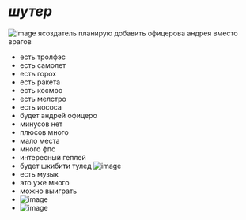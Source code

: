 # ___шутер___
![image](https://github.com/user-attachments/assets/cea27a27-3f45-44bd-99e3-113dbeb91255)
 ясоздатель планирую добавить офицерова андрея вместо врагов
- есть тролфэс
- есть самолет
- есть горох
- есть ракета
- есть космос
- есть мелстро
- есть иососа
- будет андрей офицеро
- минусов нет
- плюсов много
- мало места
- много фпс
- интересный геплей
- будет шкибити тулед
![image](https://github.com/user-attachments/assets/bfc738f1-c5ec-422d-90a2-f09d1c8469c6)
- есть музык
- это уже много
- можно выиграть
- ![image](https://github.com/user-attachments/assets/25015a4b-7ef2-43e5-a260-a1512c5de0d0)
- ![image](https://github.com/user-attachments/assets/44db16ec-bc54-42c4-865a-3bb3fd4c07ce)


